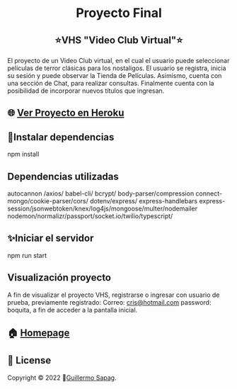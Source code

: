 <h1 align="center">Proyecto Final</h1>
<h2 align="center">⭐️VHS "Video Club Virtual"⭐️</h2>
<p>El proyecto de un Video Club virtual, en el cual el usuario puede seleccionar películas de terror clásicas para los nostaligos. El usuario se registra, inicia su sesión y puede observar la Tienda de Películas. Asimismo, cuenta con una sección de Chat, para realizar consultas.
Finalmente cuenta con la posibilidad de incorporar nuevos títulos que ingresan.
</p>

## 🌐 [Ver Proyecto en Heroku](https://guillesapag.herokuapp.com/login)

## 🤝Instalar dependencias
npm install

## Dependencias utilizadas
autocannon /axios/ babel-cli/ bcrypt/ body-parser/compression
connect-mongo/cookie-parser/cors/ dotenv/express/ express-handlebars
express-session/jsonwebtoken/knex/log4js/mongoose/multer/nodemailer
nodemon/normalizr/passport/socket.io/twilio/typescript/

## ✨Iniciar el servidor
npm run start

## Visualización proyecto
A fin de visualizar el proyecto VHS, registrarse o ingresar con usuario de prueba, previamente registrado:
Correo: cris@hotmail.com   password: boquita, a fin de acceder a la pantalla inicial.

## 🏠 [Homepage](https://github.com/Guillesap)

## 📝 License

Copyright © 2022 👤[Guillermo Sapag](https://vhsvideoclub.netlify.app/).
